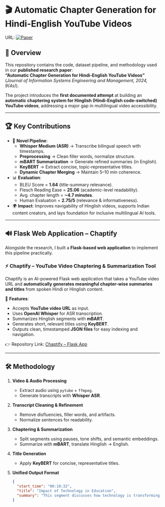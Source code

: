 # 🎬 Automatic Chapter Generation for Hindi-English YouTube Videos

URL: [![Paper](https://img.shields.io/badge/Research%20Paper-JISEM%202024-blue)](https://jisem-journal.com/index.php/journal/article/view/12505)

## 📌 Overview
This repository contains the code, dataset pipeline, and methodology used in our **published research paper**:  
**“Automatic Chapter Generation for Hindi-English YouTube Videos”** (*Journal of Information Systems Engineering and Management, 2024, 9(4s)*).

The project introduces the **first documented attempt** at building an **automatic chaptering system for Hinglish (Hindi-English code-switched) YouTube videos**, addressing a major gap in multilingual video accessibility.



---

## 🏆 Key Contributions

- 🧠 **Novel Pipeline**:
  - **Whisper Medium (ASR)** → Transcribe bilingual speech with timestamps.  
  - **Preprocessing** → Clean filler words, normalize structure.  
  - **mBART Summarization** → Generate refined summaries (in English).  
  - **KeyBERT** → Extract concise, topic-representative titles.  
  - **Dynamic Chapter Merging** → Maintain 5–10 min coherence.  
- 📊 **Evaluation**:
  - BLEU Score = **1.64** (title-summary relevance).  
  - Flesch Reading Ease = **25.06** (academic-level readability).  
  - Avg. chapter length = **~4.7 minutes**.  
  - Human Evaluation = **2.75/5** (relevance & informativeness).  
- 🌍 **Impact**: Improves navigability of Hinglish videos, supports Indian content creators, and lays foundation for inclusive multilingual AI tools.

---
## 🔊 Flask Web Application – Chaptify
Alongside the research, I built a **Flask-based web application** to implement this pipeline practically.

### ⚡ Chaptify – YouTube Video Chaptering & Summarization Tool
Chaptify is an AI-powered Flask web application that takes a YouTube video URL and **automatically generates meaningful chapter-wise summaries and titles** from spoken Hindi or Hinglish content.  

🔹 **Features**:  
- Accepts **YouTube video URL** as input.  
- Uses **OpenAI Whisper** for ASR transcription.  
- Summarizes Hinglish segments with **mBART**.  
- Generates short, relevant titles using **KeyBERT**.  
- Outputs clean, timestamped **JSON files** for easy indexing and navigation.  

👉 Repository Link: [Chaptify – Flask App](https://github.com/avanigupta06/Chaptify)

---

## 🛠️ Methodology
1. **Video & Audio Processing**  
   - Extract audio using `pytube` + `ffmpeg`.  
   - Generate transcripts with **Whisper ASR**.  

2. **Transcript Cleaning & Refinement**  
   - Remove disfluencies, filler words, and artifacts.  
   - Normalize sentences for readability.  

3. **Chaptering & Summarization**  
   - Split segments using pauses, tone shifts, and semantic embeddings.  
   - Summarize with **mBART**, translate Hinglish → English.  

4. **Title Generation**  
   - Apply **KeyBERT** for concise, representative titles.  

5. **Unified Output Format**  
   ```json
   {
     "start_time": "00:10:32",
     "title": "Impact of Technology in Education",
     "summary": "This segment discusses how technology is transforming classrooms..."
   }
